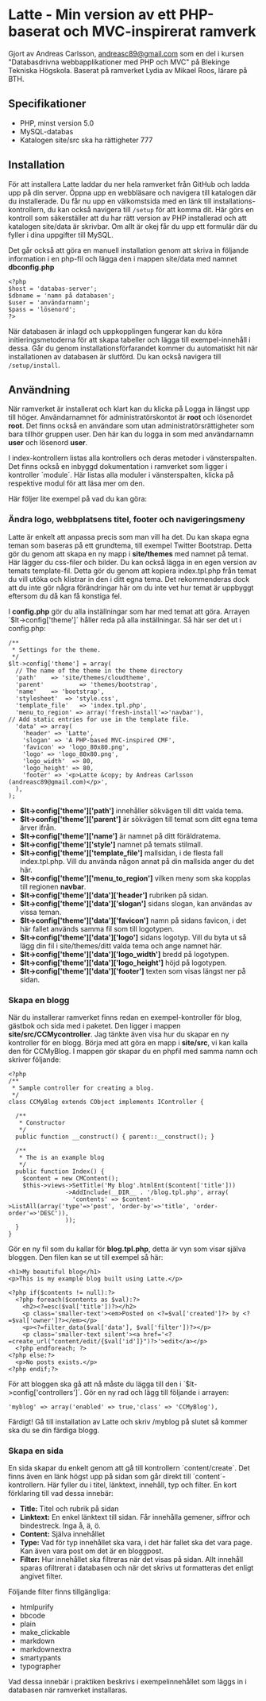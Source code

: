 Latte - Min version av ett PHP-baserat och MVC-inspirerat ramverk
=================================================================

Gjort av Andreas Carlsson, andreasc89@gmail.com som en del i kursen "Databasdrivna webbapplikationer med PHP och MVC" på Blekinge Tekniska Högskola.
Baserat på ramverket Lydia av Mikael Roos, lärare på BTH.


Specifikationer
---------------

* PHP, minst version 5.0
* MySQL-databas
* Katalogen site/src ska ha rättigheter 777


Installation
------------

För att installera Latte laddar du ner hela ramverket från GitHub och ladda upp på din server. Öppna upp en webbläsare och navigera till katalogen där du installerade. Du får nu upp en välkomstsida med en länk till installations-kontrollern, du kan också navigera till `/setup` för att komma dit. Här görs en kontroll som säkerställer att du har rätt version av PHP installerad och att katalogen site/data är skrivbar. Om allt är okej får du upp ett formulär där du fyller i dina uppgifter till MySQL.

Det går också att göra en manuell installation genom att skriva in följande information i en php-fil och lägga den i mappen site/data med namnet __dbconfig.php__

    <?php
    $host = 'databas-server';
    $dbname = 'namn på databasen';
    $user = 'användarnamn';
    $pass = 'lösenord';
    ?>
    
När databasen är inlagd och uppkopplingen fungerar kan du köra initieringsmetoderna för att skapa tabeller och lägga till exempel-innehåll i dessa. Går du genom installationsförfarandet kommer du automatiskt hit när installationen av databasen är slutförd. Du kan också navigera till `/setup/install`.

Användning
----------

När ramverket är installerat och klart kan du klicka på Logga in längst upp till höger. Användarnamnet för administratörskontot är __root__ och lösenordet __root__. Det finns också en användare som utan administratörsrättigheter som bara tillhör gruppen user. Den här kan du logga in som med användarnamn __user__ och lösenord __user__.

I index-kontrollern listas alla kontrollers och deras metoder i vänsterspalten. Det finns också en inbyggd dokumentation i ramverket som ligger i kontroller ´module´. Här listas alla moduler i vänsterspalten, klicka på respektive modul för att läsa mer om den.

Här följer lite exempel på vad du kan göra:

### Ändra logo, webbplatsens titel, footer och navigeringsmeny ###

Latte är enkelt att anpassa precis som man vill ha det. Du kan skapa egna teman som baseras på ett grundtema, till exempel Twitter Bootstrap. Detta gör du genom att skapa en ny mapp i __site/themes__ med namnet på temat. Här lägger du css-filer och bilder. Du kan också lägga in en egen version av temats template-fil. Detta gör du genom att kopiera index.tpl.php från temat du vill utöka och klistrar in den i ditt egna tema. Det rekommenderas dock att du inte gör några förändringar här om du inte vet hur temat är uppbyggt eftersom du då kan få konstiga fel.

I __config.php__ gör du alla inställningar som har med temat att göra. Arrayen ´$lt->config['theme']´ håller reda på alla inställningar. Så här ser det ut i config.php:

	/**
	 * Settings for the theme.
	 */
	$lt->config['theme'] = array(
	  // The name of the theme in the theme directory
	  'path'    => 'site/themes/cloudtheme',
	  'parent'          => 'themes/bootstrap',
	  'name'    => 'bootstrap', 
	  'stylesheet'  => 'style.css',
	  'template_file'   => 'index.tpl.php',
	  'menu_to_region' => array('fresh-install'=>'navbar'),
	// Add static entries for use in the template file. 
	  'data' => array(
	    'header' => 'Latte',
	    'slogan' => 'A PHP-based MVC-inspired CMF',
	    'favicon' => 'logo_80x80.png',
	    'logo' => 'logo_80x80.png',
	    'logo_width'  => 80,
	    'logo_height' => 80,
	    'footer' => '<p>Latte &copy; by Andreas Carlsson (andreasc89@gmail.com)</p>',
	  ),
	);

* __$lt->config['theme']['path']__ innehåller sökvägen till ditt valda tema.
* __$lt->config['theme']['parent']__ är sökvägen till temat som ditt egna tema ärver ifrån.
* __$lt->config['theme']['name']__ är namnet på ditt föräldratema.
* __$lt->config['theme']['style']__ namnet på temats stilmall.
* __$lt->config['theme']['template_file']__ mallsidan, i de flesta fall index.tpl.php. Vill du använda någon annat på din mallsida anger du det här.
* __$lt->config['theme']['menu_to_region']__ vilken meny som ska kopplas till regionen __navbar__.
* __$lt->config['theme']['data']['header']__ rubriken på sidan.
* __$lt->config['theme']['data']['slogan']__ sidans slogan, kan användas av vissa teman.
* __$lt->config['theme']['data']['favicon']__ namn på sidans favicon, i det här fallet används samma fil som till logotypen.
* __$lt->config['theme']['data']['logo']__ sidans logotyp. Vill du byta ut så lägg din fil i site/themes/ditt valda tema och ange namnet här.
* __$lt->config['theme']['data']['logo_width']__ bredd på logotypen.
* __$lt->config['theme']['data']['logo_height']__ höjd på logotypen.
* __$lt->config['theme']['data']['footer']__ texten som visas längst ner på sidan.


### Skapa en blogg ###

När du installerar ramverket finns redan en exempel-kontroller för blog, gästbok och sida med i paketet. Den ligger i mappen __site/src/CCMycontroller__. Jag tänkte även visa hur du skapar en ny kontroller för en blogg. Börja med att göra en mapp i __site/src__, vi kan kalla den för CCMyBlog. I mappen gör skapar du en phpfil med samma namn och skriver följande:

	<?php
	/**
	 * Sample controller for creating a blog.
	 */
	class CCMyBlog extends CObject implements IController {
	
	  /**
	   * Constructor
	   */
	  public function __construct() { parent::__construct(); }
	
	  /**
	   * The is an example blog
	   */
	  public function Index() {
	    $content = new CMContent();
	    $this->views->SetTitle('My blog'.htmlEnt($content['title']))
	                ->AddInclude(__DIR__ . '/blog.tpl.php', array(
	                  'contents' => $content->ListAll(array('type'=>'post', 'order-by'=>'title', 'order-order'=>'DESC')),
	                ));
	  }
	}

Gör en ny fil som du kallar för __blog.tpl.php__, detta är vyn som visar själva bloggen. Den filen kan se ut till exempel så här:

	<h1>My beautiful blog</h1>
	<p>This is my example blog built using Latte.</p>
	
	<?php if($contents != null):?>
	  <?php foreach($contents as $val):?>
	    <h2><?=esc($val['title'])?></h2>
	    <p class='smaller-text'><em>Posted on <?=$val['created']?> by <?=$val['owner']?></em></p>
	    <p><?=filter_data($val['data'], $val['filter'])?></p>
	    <p class='smaller-text silent'><a href='<?=create_url("content/edit/{$val['id']}")?>'>edit</a></p>
	  <?php endforeach; ?>
	<?php else:?>
	  <p>No posts exists.</p>
	<?php endif;?>

För att bloggen ska gå att nå måste du lägga till den i ´$lt->config['controllers']´. Gör en ny rad och lägg till följande i arrayen:

	'myblog' => array('enabled' => true,'class' => 'CCMyBlog'),

Färdigt! Gå till installation av Latte och skriv /myblog på slutet så kommer ska du se din färdiga blogg.


### Skapa en sida ###

En sida skapar du enkelt genom att gå till kontrollern ´content/create´. Det finns även en länk högst upp på sidan som går direkt till ´content´-kontrollern. Här fyller du i titel, länktext, innehåll, typ och filter. En kort förklaring till vad dessa innebär:

* __Title:__ Titel och rubrik på sidan
* __Linktext:__ En enkel länktext till sidan. Får innehålla gemener, siffror och bindestreck. Inga å, ä, ö.
* __Content:__ Själva innehållet
* __Type:__ Vad för typ innehållet ska vara, i det här fallet ska det vara page. Kan även vara post om det är en bloggpost.
* __Filter:__ Hur innehållet ska filtreras när det visas på sidan. Allt innehåll sparas ofiltrerat i databasen och när det skrivs ut formatteras det enligt angivet filter.

Följande filter finns tillgängliga:

* htmlpurify
* bbcode
* plain
* make_clickable
* markdown
* markdownextra
* smartypants
* typographer

Vad dessa innebär i praktiken beskrivs i exempelinnehållet som läggs in i databasen när ramverket installaras.